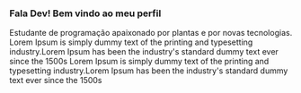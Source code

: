 ### Fala Dev! Bem vindo ao meu perfil 
Estudante de programação apaixonado por plantas e por novas tecnologias. Lorem Ipsum is simply dummy text of the printing and typesetting industry.Lorem Ipsum has been the industry's standard dummy text ever since the 1500s Lorem Ipsum is simply dummy text of the printing and typesetting industry.Lorem Ipsum has been the industry's standard dummy text ever since the 1500s 


